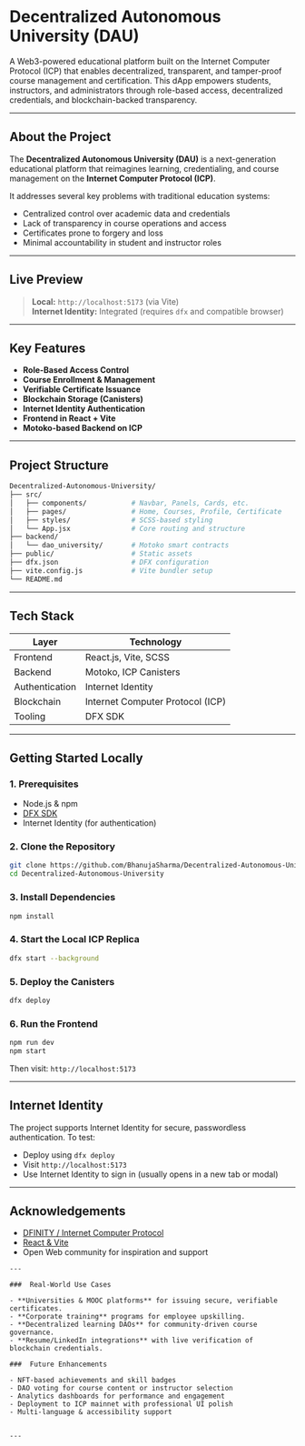 #  Decentralized Autonomous University (DAU)

A Web3-powered educational platform built on the Internet Computer Protocol (ICP) that enables decentralized, transparent, and tamper-proof course management and certification. This dApp empowers students, instructors, and administrators through role-based access, decentralized credentials, and blockchain-backed transparency.

---
##  About the Project

The **Decentralized Autonomous University (DAU)** is a next-generation educational platform that reimagines learning, credentialing, and course management on the **Internet Computer Protocol (ICP)**.

It addresses several key problems with traditional education systems:

-  Centralized control over academic data and credentials  
-  Lack of transparency in course operations and access  
-  Certificates prone to forgery and loss  
-  Minimal accountability in student and instructor roles

  ---

##  Live Preview

> **Local:** `http://localhost:5173` (via Vite)  
> **Internet Identity:** Integrated (requires `dfx` and compatible browser)

---

##  Key Features

-  **Role-Based Access Control**
-  **Course Enrollment & Management**
-  **Verifiable Certificate Issuance**
-  **Blockchain Storage (Canisters)**
-  **Internet Identity Authentication**
-  **Frontend in React + Vite**
-  **Motoko-based Backend on ICP**

---

##  Project Structure

```bash
Decentralized-Autonomous-University/
├── src/
│   ├── components/           # Navbar, Panels, Cards, etc.
│   ├── pages/                # Home, Courses, Profile, Certificate
│   ├── styles/               # SCSS-based styling
│   └── App.jsx               # Core routing and structure
├── backend/
│   └── dao_university/       # Motoko smart contracts
├── public/                   # Static assets
├── dfx.json                  # DFX configuration
├── vite.config.js            # Vite bundler setup
└── README.md
````

---

##  Tech Stack

| Layer          | Technology                       |
| -------------- | -------------------------------- |
| Frontend       | React.js, Vite, SCSS             |
| Backend        | Motoko, ICP Canisters            |
| Authentication | Internet Identity                |
| Blockchain     | Internet Computer Protocol (ICP) |
| Tooling        | DFX SDK                          |

---

##  Getting Started Locally

### 1. Prerequisites

* Node.js & npm
* [DFX SDK](https://internetcomputer.org/docs/current/developer-docs/setup/sdk-installation)
* Internet Identity (for authentication)

### 2. Clone the Repository

```bash
git clone https://github.com/BhanujaSharma/Decentralized-Autonomous-University.git
cd Decentralized-Autonomous-University
```

### 3. Install Dependencies

```bash
npm install
```

### 4. Start the Local ICP Replica

```bash
dfx start --background
```

### 5. Deploy the Canisters

```bash
dfx deploy
```

### 6. Run the Frontend

```bash
npm run dev
npm start
```

Then visit: `http://localhost:5173`

---

##  Internet Identity

The project supports Internet Identity for secure, passwordless authentication. To test:

* Deploy using `dfx deploy`
* Visit `http://localhost:5173`
* Use Internet Identity to sign in (usually opens in a new tab or modal)

---


##  Acknowledgements

* [DFINITY / Internet Computer Protocol](https://internetcomputer.org)
* [React & Vite](https://vitejs.dev/)
* Open Web community for inspiration and support

```
---

###  Real-World Use Cases

- **Universities & MOOC platforms** for issuing secure, verifiable certificates.
- **Corporate training** programs for employee upskilling.
- **Decentralized learning DAOs** for community-driven course governance.
- **Resume/LinkedIn integrations** with live verification of blockchain credentials.

###  Future Enhancements

- NFT-based achievements and skill badges  
- DAO voting for course content or instructor selection  
- Analytics dashboards for performance and engagement  
- Deployment to ICP mainnet with professional UI polish  
- Multi-language & accessibility support  


---
